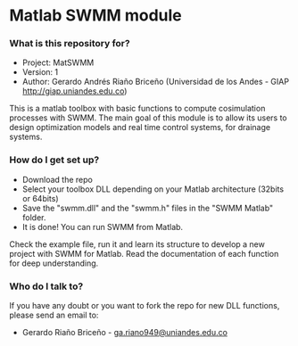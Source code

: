 # Matlab SWMM module #

### What is this repository for? ###

* Project:  MatSWMM
* Version:  1
* Author:   Gerardo Andrés Riaño Briceño (Universidad de los Andes - GIAP http://giap.uniandes.edu.co)

This is a matlab toolbox with basic functions to compute cosimulation processes with SWMM. The main goal of this module is to allow its users to design optimization models and real time control systems, for drainage systems.

### How do I get set up? ###

* Download the repo
* Select your toolbox DLL depending on your Matlab architecture (32bits or 64bits)
* Save the "swmm.dll" and the "swmm.h" files in the "SWMM Matlab" folder.
* It is done! You can run SWMM from Matlab.

Check the example file, run it and learn its structure to develop a new project with SWMM for Matlab.
Read the documentation of each function for deep understanding.

### Who do I talk to? ###

If you have any doubt or you want to fork the repo for new DLL functions, please send an email to:

* Gerardo Riaño Briceño - ga.riano949@uniandes.edu.co
